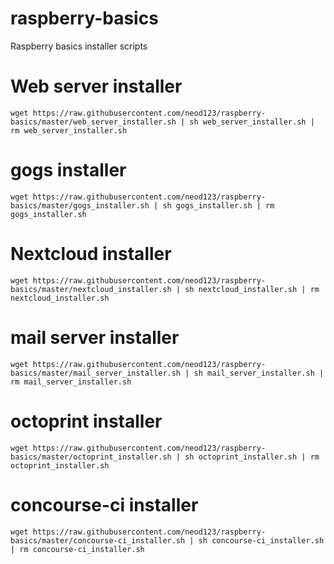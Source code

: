 # raspberry-basics
Raspberry basics installer scripts


# Web server installer
```wget https://raw.githubusercontent.com/neod123/raspberry-basics/master/web_server_installer.sh | sh web_server_installer.sh | rm web_server_installer.sh```

# gogs installer
```wget https://raw.githubusercontent.com/neod123/raspberry-basics/master/gogs_installer.sh | sh gogs_installer.sh | rm gogs_installer.sh```

# Nextcloud installer
```wget https://raw.githubusercontent.com/neod123/raspberry-basics/master/nextcloud_installer.sh | sh nextcloud_installer.sh | rm nextcloud_installer.sh```

# mail server installer
```wget https://raw.githubusercontent.com/neod123/raspberry-basics/master/mail_server_installer.sh | sh mail_server_installer.sh | rm mail_server_installer.sh```

# octoprint installer
```wget https://raw.githubusercontent.com/neod123/raspberry-basics/master/octoprint_installer.sh | sh octoprint_installer.sh | rm octoprint_installer.sh```

# concourse-ci installer
```wget https://raw.githubusercontent.com/neod123/raspberry-basics/master/concourse-ci_installer.sh | sh concourse-ci_installer.sh | rm concourse-ci_installer.sh```
